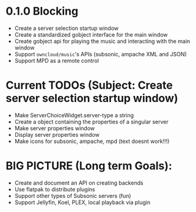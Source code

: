 # 0.1.0 Blocking

* Create a server selection startup window
* Create a standardized gobject interface for the main window
* Create gobject api for playing the music and interacting with the main window
* Support `owncloud/music`'s APIs (subsonic, ampache XML and JSON)
* Support MPD as a remote control

# Current TODOs (Subject: Create server selection startup window)

* Make ServerChoiceWidget.server-type a string
* Create a object containing the properties of a singular server
* Make server properties window
* Display server properties window
* Make icons for subsonic, ampache, mpd (text doesnt work!!!)

# BIG PICTURE (Long term Goals):

* Create and document an API on creating backends
* Use flatpak to distribute plugins
* Support other types of Subsonic servers (fun)
* Support Jellyfin, Koel, PLEX, local playback via plugin
